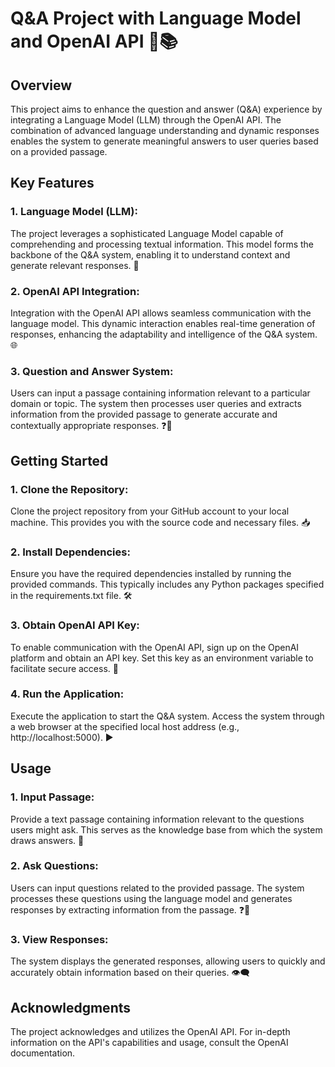 # Q&A Project with Language Model and OpenAI API 🤖📚
## Overview
This project aims to enhance the question and answer (Q&A) experience by integrating a Language Model (LLM) through the OpenAI API. The combination of advanced language understanding and dynamic responses enables the system to generate meaningful answers to user queries based on a provided passage.

## Key Features
### 1. Language Model (LLM):
The project leverages a sophisticated Language Model capable of comprehending and processing textual information. This model forms the backbone of the Q&A system, enabling it to understand context and generate relevant responses. 🧠

### 2. OpenAI API Integration:
Integration with the OpenAI API allows seamless communication with the language model. This dynamic interaction enables real-time generation of responses, enhancing the adaptability and intelligence of the Q&A system. 🌐

### 3. Question and Answer System:
Users can input a passage containing information relevant to a particular domain or topic. The system then processes user queries and extracts information from the provided passage to generate accurate and contextually appropriate responses. ❓💬

## Getting Started
### 1. Clone the Repository:
Clone the project repository from your GitHub account to your local machine. This provides you with the source code and necessary files. 📥

### 2. Install Dependencies:
Ensure you have the required dependencies installed by running the provided commands. This typically includes any Python packages specified in the requirements.txt file. 🛠️

### 3. Obtain OpenAI API Key:
To enable communication with the OpenAI API, sign up on the OpenAI platform and obtain an API key. Set this key as an environment variable to facilitate secure access. 🔑

### 4. Run the Application:
Execute the application to start the Q&A system. Access the system through a web browser at the specified local host address (e.g., http://localhost:5000). ▶️

## Usage
### 1. Input Passage:
Provide a text passage containing information relevant to the questions users might ask. This serves as the knowledge base from which the system draws answers. 📝

### 2. Ask Questions:
Users can input questions related to the provided passage. The system processes these questions using the language model and generates responses by extracting information from the passage. ❓🤔

### 3. View Responses:
The system displays the generated responses, allowing users to quickly and accurately obtain information based on their queries. 👁️‍🗨️

## Acknowledgments
The project acknowledges and utilizes the OpenAI API. For in-depth information on the API's capabilities and usage, consult the OpenAI documentation.

